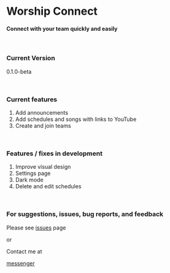 # Worship Connect

#### Connect with your team quickly and easily

<br/>

### Current Version

0.1.0-beta

<br/>

### Current features

1. Add announcements
2. Add schedules and songs with links to YouTube
3. Create and join teams

<br/>

### Features / fixes in development

1. Improve visual design
2. Settings page
3. Dark mode
4. Delete and edit schedules

<br/>

### For suggestions, issues, bug reports, and feedback

Please see [issues](https://github.com/angelocordero/worship-connect/issues) page

or

Contact me at

[messenger](https://m.me/johnangelocordero12)
